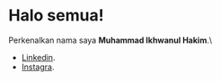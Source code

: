 # Halo semua! 

Perkenalkan nama saya **Muhammad Ikhwanul Hakim**.\

* [Linkedin](www.linkedin.com/in/iwanhkim).
* [Instagra](https://www.instagram.com/iwanhkim/).
